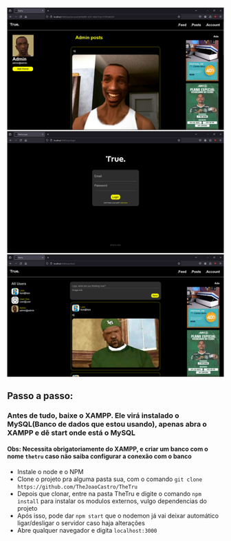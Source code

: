 ![Screenshot](https://raw.githubusercontent.com/TheJoaoCastro/TheTru/main/public/images/images%20README/print1.png)
![Screenshot](https://raw.githubusercontent.com/TheJoaoCastro/TheTru/main/public/images/images%20README/print3.png)
![Screenshot](https://raw.githubusercontent.com/TheJoaoCastro/TheTru/main/public/images/images%20README/print2.png)

## Passo a passo:
### Antes de tudo, baixe o XAMPP. Ele virá instalado o MySQL(Banco de dados que estou usando), apenas abra o XAMPP e dê start onde está o MySQL
#### Obs: Necessita obrigatoriamente do XAMPP, e criar um banco com o nome ``thetru`` caso não saiba configurar a conexão com o banco
- Instale o node e o NPM
- Clone o projeto pra alguma pasta sua, com o comando ``git clone https://github.com/TheJoaoCastro/TheTru``
- Depois que clonar, entre na pasta TheTru e digite o comando ``npm install`` para instalar os modulos externos, vulgo dependencias do projeto
- Após isso, pode dar ``npm start`` que o nodemon já vai deixar automático ligar/desligar o servidor caso haja alterações
- Abre qualquer navegador e digita ``localhost:3000``
